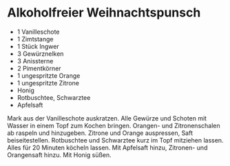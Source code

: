 ﻿# Alkoholfreier Weihnachtspunsch

- 1 Vanilleschote
- 1 Zimtstange
- 1 Stück Ingwer
- 3 Gewürznelken
- 3 Anissterne
- 2 Pimentkörner
- 1 ungespritzte Orange
- 1 ungespritzte Zitrone
- Honig
- Rotbuschtee, Schwarztee
- Apfelsaft

Mark aus der Vanilleschote auskratzen.
Alle Gewürze und Schoten mit Wasser in einem Topf zum Kochen bringen.
Orangen- und Zitronenschalen ab raspeln und hinzugeben.
Zitrone und Orange auspressen, Saft beiseitestellen.
Rotbuschtee und Schwarztee kurz im Topf mitziehen lassen.
Alles für 20 Minuten köcheln lassen.
Mit Apfelsaft hinzu, Zitronen- und Orangensaft hinzu.
Mit Honig süßen.


